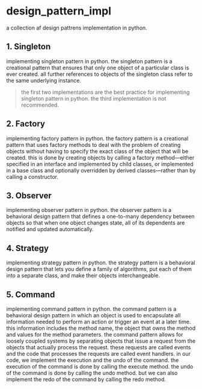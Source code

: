 # design_pattern_impl

a collection af design pattrens implementation in python.

## 1. Singleton

implementing singleton pattern in python. the singleton pattern is a creational pattern that ensures that only one object of a particular class is ever created. all further references to objects of the singleton class refer to the same underlying instance.
> the first two implementations are the best practice for implementing singleton pattern in python. the third implementation is not recommended.

## 2. Factory

implementing factory pattern in python. the factory pattern is a creational pattern that uses factory methods to deal with the problem of creating objects without having to specify the exact class of the object that will be created. this is done by creating objects by calling a factory method—either specified in an interface and implemented by child classes, or implemented in a base class and optionally overridden by derived classes—rather than by calling a constructor.

## 3. Observer

implementing observer pattern in python. the observer pattern is a behavioral design pattern that defines a one-to-many dependency between objects so that when one object changes state, all of its dependents are notified and updated automatically.

## 4. Strategy

implementing strategy pattern in python. the strategy pattern is a behavioral design pattern that lets you define a family of algorithms, put each of them into a separate class, and make their objects interchangeable.

## 5. Command

implementing command pattern in python. the command pattern is a behavioral design pattern in which an object is used to encapsulate all information needed to perform an action or trigger an event at a later time. this information includes the method name, the object that owns the method and values for the method parameters. the command pattern allows for loosely coupled systems by separating objects that issue a request from the objects that actually process the request. these requests are called events and the code that processes the requests are called event handlers.
in our code, we implement the execution and the undo of the command. the execution of the command is done by calling the execute method. the undo of the command is done by calling the undo method. but we can also implement the redo of the command by calling the redo method.
